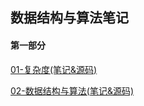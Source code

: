 ## 数据结构与算法笔记

#### 第一部分

[01-复杂度(笔记&源码)](https://github.com/MSTGit/Algorithm/tree/master/ComplexityDemo)

[02-数据结构与算法(笔记&源码)](https://github.com/MSTGit/Algorithm/tree/master/ArrayListDemo)

